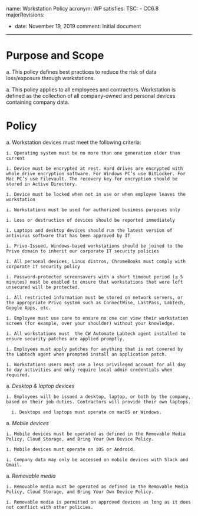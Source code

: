 name: Workstation Policy
acronym: WP
satisfies:
  TSC:
    - CC6.8
majorRevisions:
  - date: November 19, 2019
    comment: Initial document
---

# Purpose and Scope

a. This policy defines best practices to reduce the risk of data loss/exposure through workstations.

a. This policy applies to all employees and contractors. Workstation is defined as the collection of all company-owned and personal devices containing company data.

# Policy

a. Workstation devices must meet the following criteria:

    i. Operating system must be no more than one generation older than current

    i. Device must be encrypted at rest. Hard drives are encrypted with whole drive encryption software. For Windows PC’s use BitLocker. For Mac PC’s use Filevault. The recovery key for encryption should be stored in Active Directory.

    i. Device must be locked when not in use or when employee leaves the workstation

    i. Workstations must be used for authorized business purposes only

    i. Loss or destruction of devices should be reported immediately

    i. Laptops and desktop devices should run the latest version of antivirus software that has been approved by IT

    i. Privo-Issued, Windows-based workstations should be joined to the Privo domain to inherit our corporate IT security policies

    i. All personal devices, Linux distros, ChromeBooks must comply with corporate IT security policy

    i. Password-protected screensavers with a short timeout period (≤ 5 minutes) must be enabled to ensure that workstations that were left unsecured will be protected.

    i. All restricted information must be stored on network servers, or the appropriate Privo system such as ConnectWise, LastPass, LabTech, Google Apps, etc.

    i. Employee must use care to ensure no one can view their workstation screen (for example, over your shoulder) without your knowledge.

    i. All workstations must  the CW Automate Labtech agent installed to ensure security patches are applied promptly.

    i. Employees must apply patches for anything that is not covered by the Labtech agent when prompted install an application patch.

    i. Workstations users must use a less privileged account for all day to day activities and only require local admin credentials when required.

a. *Desktop & laptop devices*

    i. Employees will be issued a desktop, laptop, or both by the company, based on their job duties. Contractors will provide their own laptops.

	  i. Desktops and laptops must operate on macOS or Windows.

a. *Mobile devices*

    i. Mobile devices must be operated as defined in the Removable Media Policy, Cloud Storage, and Bring Your Own Device Policy.

    i. Mobile devices must operate on iOS or Android.

    i. Company data may only be accessed on mobile devices with Slack and Gmail.

a. *Removable media*

    i. Removable media must be operated as defined in the Removable Media Policy, Cloud Storage, and Bring Your Own Device Policy.

    i. Removable media is permitted on approved devices as long as it does not conflict with other policies.
